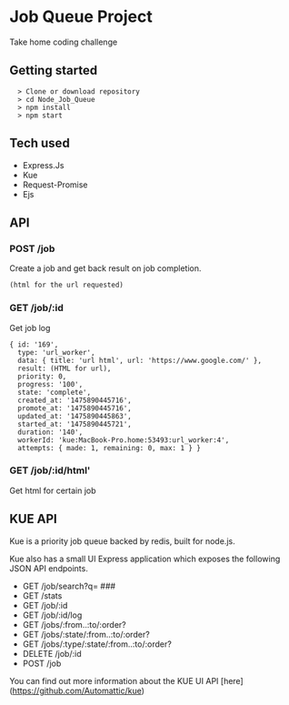 # Job Queue Project

Take home coding challenge

## Getting started ##
```
  > Clone or download repository
  > cd Node_Job_Queue
  > npm install
  > npm start
```
## Tech used ##
* Express.Js
* Kue
* Request-Promise
* Ejs

## API ##

### POST /job ###
Create a job and get back result on job completion.
```
(html for the url requested)
```
### GET /job/:id ###
Get job log
```
{ id: '169',
  type: 'url_worker',
  data: { title: 'url html', url: 'https://www.google.com/' },
  result: (HTML for url),
  priority: 0,
  progress: '100',
  state: 'complete',
  created_at: '1475890445716',
  promote_at: '1475890445716',
  updated_at: '1475890445863',
  started_at: '1475890445721',
  duration: '140',
  workerId: 'kue:MacBook-Pro.home:53493:url_worker:4',
  attempts: { made: 1, remaining: 0, max: 1 } }

```
### GET /job/:id/html' ###
Get html for certain job

## KUE API ##
Kue is a priority job queue backed by redis, built for node.js.

Kue also has a small UI Express application which exposes the following JSON API endpoints.

* GET /job/search?q= ###
* GET /stats
* GET /job/:id
* GET /job/:id/log
* GET /jobs/:from..:to/:order?
* GET /jobs/:state/:from..:to/:order?
* GET /jobs/:type/:state/:from..:to/:order?
* DELETE /job/:id
* POST /job

You can find out more information about the KUE UI API [here] (https://github.com/Automattic/kue)